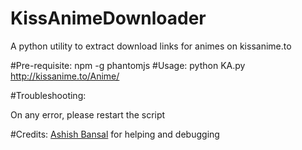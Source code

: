 # KissAnimeDownloader
A python utility to extract download links for animes on kissanime.to

#Pre-requisite:
    npm -g phantomjs
#Usage:
    python KA.py http://kissanime.to/Anime/<anime-name>
    
#Troubleshooting:

  On any error, please restart the script

#Credits:
[Ashish Bansal](https://github.com/Ashish-Bansal) for helping and debugging 
